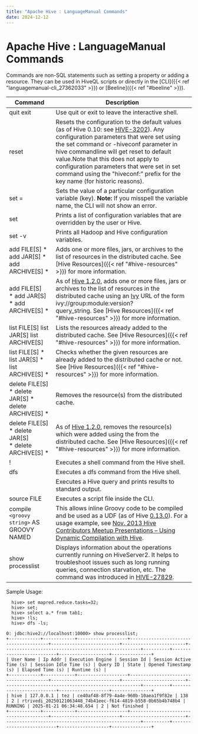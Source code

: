 ```yaml
---
title: "Apache Hive : LanguageManual Commands"
date: 2024-12-12
---
```


# Apache Hive : LanguageManual Commands

Commands are non-SQL statements such as setting a property or adding a resource. They can be used in HiveQL scripts or directly in the [CLI]({{< ref "languagemanual-cli_27362033" >}}) or [Beeline]({{< ref "#beeline" >}}).

| Command | Description |
| --- | --- |
| quit  exit | Use quit or exit to leave the interactive shell. |
| reset | Resets the configuration to the default values (as of Hive 0.10: see [HIVE-3202](https://issues.apache.org/jira/browse/HIVE-3202)). Any configuration parameters that were set using the set command or -hiveconf parameter in hive commandline will get reset to default value.Note that this does not apply to configuration parameters that were set in set command using the "hiveconf:" prefix for the key name (for historic reasons). |
| set <key>=<value> | Sets the value of a particular configuration variable (key).  **Note:** If you misspell the variable name, the CLI will not show an error. |
| set | Prints a list of configuration variables that are overridden by the user or Hive. |
| set -v | Prints all Hadoop and Hive configuration variables. |
| add FILE[S] <filepath> <filepath>*  add JAR[S] <filepath> <filepath>*  add ARCHIVE[S] <filepath> <filepath>* | Adds one or more files, jars, or archives to the list of resources in the distributed cache. See [Hive Resources]({{< ref "#hive-resources" >}}) for more information. |
| add FILE[S] <ivyurl> <ivyurl>* add JAR[S] <ivyurl> <ivyurl>* add ARCHIVE[S]<ivyurl> <ivyurl>* | As of [Hive 1.2.0](https://issues.apache.org/jira/browse/HIVE-9664), adds one or more files, jars or archives to the list of resources in the distributed cache using an [Ivy](http://ant.apache.org/ivy/) URL of the form ivy://group:module:version?query\_string. See [Hive Resources]({{< ref "#hive-resources" >}}) for more information. |
| list FILE[S]  list JAR[S]  list ARCHIVE[S] | Lists the resources already added to the distributed cache. See [Hive Resources]({{< ref "#hive-resources" >}}) for more information. |
| list FILE[S] <filepath>*  list JAR[S] <filepath>*  list ARCHIVE[S] <filepath>* | Checks whether the given resources are already added to the distributed cache or not. See [Hive Resources]({{< ref "#hive-resources" >}}) for more information. |
| delete FILE[S] <filepath>*  delete JAR[S] <filepath>*  delete ARCHIVE[S] <filepath>* | Removes the resource(s) from the distributed cache. |
| delete FILE[S] <ivyurl> <ivyurl>* delete JAR[S] <ivyurl> <ivyurl>* delete ARCHIVE[S] <ivyurl> <ivyurl>* | As of [Hive 1.2.0](https://issues.apache.org/jira/browse/HIVE-9664), removes the resource(s) which were added using the <ivyurl> from the distributed cache. See [Hive Resources]({{< ref "#hive-resources" >}}) for more information. |
| ! <command> | Executes a shell command from the Hive shell. |
| dfs <dfs command> | Executes a dfs command from the Hive shell. |
| <query string> | Executes a Hive query and prints results to standard output. |
| source FILE <filepath> | Executes a script file inside the CLI. |
| compile `<groovy string>` AS GROOVY NAMED <name> | This allows inline Groovy code to be compiled and be used as a UDF (as of Hive [0.13.0](https://issues.apache.org/jira/browse/HIVE-5252)). For a usage example, see [Nov. 2013 Hive Contributors Meetup Presentations – Using Dynamic Compilation with Hive](https://cwiki.apache.org/confluence/download/attachments/27362054/HiveContrib-Nov13-groovy_plus_hive.pptx?version=1&modificationDate=1385171856000&api=v2). |
| show processlist                                                 | Displays information about the operations currently running on HiveServer2. It helps to troubleshoot issues such as long running queries, connection starvation, etc. The command was introduced in [HIVE-27829](https://issues.apache.org/jira/browse/HIVE-27829).                                                                                                                                                                                                                                                                                                                                                                                                                         |

Sample Usage:

```
  hive> set mapred.reduce.tasks=32;
  hive> set;
  hive> select a.* from tab1;
  hive> !ls;
  hive> dfs -ls;

```
```
0: jdbc:hive2://localhost:10000> show processlist;
+------------+------------+-------------------+---------------------------------------+--------------------------+------------------------+----------------------------------------------------+----------+--------------------------+-------------------+---------------+
| User Name | Ip Addr | Execution Engine | Session Id | Session Active Time (s) | Session Idle Time (s) | Query ID | State | Opened Timestamp (s) | Elapsed Time (s) | Runtime (s) |
+------------+------------+-------------------+---------------------------------------+--------------------------+------------------------+----------------------------------------------------+----------+--------------------------+-------------------+---------------+
| hive | 127.0.0.1 | tez | ce40af48-8f79-4a4e-960b-10aea1f9f82e | 138 | 2 | rtrivedi_20250121063448_74b41eec-f614-4819-b558-0b65b4b748b4 | RUNNING | 2025-01-21 06:34:48.654 | 2 | Not finished |
+------------+------------+-------------------+---------------------------------------+--------------------------+------------------------+----------------------------------------------------+----------+--------------------------+-------------------+---------------+
```
 

 

